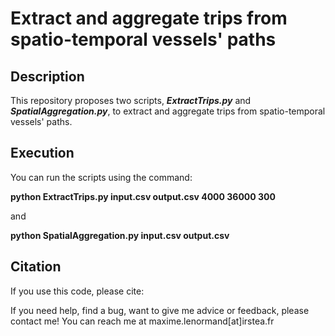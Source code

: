 Extract and aggregate trips from spatio-temporal vessels' paths
========================================================================

## Description

This repository proposes two scripts, ***ExtractTrips.py*** and ***SpatialAggregation.py***, to extract and aggregate trips from spatio-temporal vessels' paths.

## Execution

You can run the scripts using the command:

**python ExtractTrips.py input.csv output.csv 4000 36000 300**

and

**python SpatialAggregation.py input.csv output.csv**

## Citation

If you use this code, please cite:



If you need help, find a bug, want to give me advice or feedback, please contact me!
You can reach me at maxime.lenormand[at]irstea.fr

